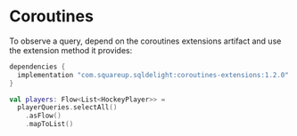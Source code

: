 Coroutines
==========

To observe a query, depend on the coroutines extensions artifact and use the extension method it provides:

```groovy
dependencies {
  implementation "com.squareup.sqldelight:coroutines-extensions:1.2.0"
}
```

```kotlin
val players: Flow<List<HockeyPlayer>> = 
  playerQueries.selectAll()
    .asFlow()
    .mapToList()
```

